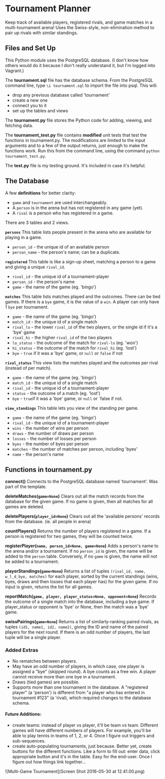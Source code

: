 # Tournament Planner

Keep track of available players, registered rivals, and game matches in a multi-tournament arena!  Uses the Swiss-style, non-elimination method to pair up rivals with similar standings.

## Files and Set Up

This Python module uses the PostgreSQL database. (I don't know how others would do it because I don't really understand it, but I'm logged into Vagrant.)

The **tournament.sql** file has the database schema. From the PostgreSQL command line, type `\i tournament.sql` to import the file into psql.
This will:
- drop any previous database called 'tournament'
- create a new one
- connect you to it
- set up the tables and views

The **tournament.py** file stores the Python code for adding, viewing, and fetching data.

The **tournament_test.py** file contains **modified** unit tests that test the functions in tournament.py. The modifications are limited to the input arguments and to a few of the output returns, just enough to make the functions work. 
Run this from the command line, using the command `python tournament_test.py`.

The **test.py** file is my testing ground. It's included in case it's helpful.


## The Database

A few **definitions** for better clarity:
- `game` and `tournament` are used interchangeably.
- A `person` is in the arena but has not registered in any game (yet).
- A `rival` is a person who has registered in a game.


There are 3 tables and 2 views.

**`persons`**
This table lists people present in the arena who are available for playing in a game.
  - `person_id` - the unique id of an available person
  - `person_name` - the person's name; can be a duplicate.

**`registered`**
This table is like a sign-up sheet, matching a person to a game and giving a unique `rival_id`.
  - `rival_id` - the unique id of a tournament-player
  - `person_id` - the person's name
  - `game` - the name of the game (eg. 'bingo')

**`matches`**
This table lists matches played and the outcomes. There can be tied games.
If there is a `bye` game, it is the value of a `win`. A player can only have 1 `bye` per tournament.
  - `game` - the name of the game (eg. 'bingo')
  - `match_id` - the unique id of a single match
  - `rival_lo` - the lower `rival_id` of the two players, or the single id if it's a 'bye' game
  - `rival_hi` - the higher `rival_id` of the two players
  - `lo_status` - the outcome of the match for `rival-lo` (eg. 'won')
  - `hi_status` - the outcome of the match for `rival_hi` (eg. 'lost')
  - `bye` - `true` if it was a 'bye' game, or `null` or `false` if not


**`rival_status`**
This view lists the matches played and the outcomes per rival (instead of per match).
  - `game` - the name of the game (eg. 'bingo')
  - `match_id` - the unique id of a single match
  - `rival_id` - the unique id of a tournament-player
  - `status` - the outcome of a match (eg. 'lost')
  - `bye` - `true`if it was a 'bye' game, or `null` or `false if not.

**`view_standings`**
This table lets you view of the standing per game.
  - `game` - the name of the game (eg. 'bingo')
  - `rival_id` - the unique id of a tournament-player
  - `wins` - the number of wins per person
  - `draws` - the number of draws per person
  - `losses` - the number of losses per person
  - `byes` - the number of byes per person
  - `matches` - the number of matches per person, including 'byes'
  - `name` - the person's name


## Functions in tournament.py

**connect()**
Connects to the PostgreSQL database named 'tournament'. Was part of the template.


**deleteMatches(`game=None`)**
Clears out all the match records from the database for the given game. If no game is given, then all matches for all games are deleted.


**deletePlayers(`player_id=None`)**
Clears out all the 'available persons' records from the database. (ie. all people in arena)


**countPlayers()**
Returns the number of players registered in a game. If a person is registered for two games, they will be counted twice.


**registerPlayer(`name, person_id=None, game=None`)**
Adds a person's name to the arena and/or a tournament. If no `person_id` is given, the name will be added to the `person` table. Conversely, if no `game` is given, the name will not be added to a tournament.


**playerStandings(`game=None`)**
Returns a list of tuples `(rival_id, name, w_l_d_bye, matches)` for each player, sorted by the current standings (wins, byes, draws and then losses that each player has) for the given game. If no input is given, returns the list for all games.


**reportMatch(`game, player, player_status=None, opponent=None`)**
Records the outcome of a single match into the database, including a bye game. If player_status or opponent is 'bye' or None, then the match was a 'bye' game.


**swissPairings(`game=None`)**
Returns a list of similarly-ranking paired rivals, as tuples `(id1, name1, id2, name2)`, giving the ID and name of the paired players for the next round. If there is an odd number of players, the last tuple will be a single player.


### Added Extras

- No rematches between players.
- May have an odd number of players, in which case, one player is assigned a "bye" (skipped round). A bye counts as a free win. A player cannot receive more than one bye in a tournament.
- Draws (tied games) are possible.
- Supports more than one tournament in the database. A "registered player" (a 'person') is different from "a player who has entered in tournament #123" (a 'rival), which required changes to the database schema.

#### Future Additions:

- create teams: instead of player vs player, it'll be team vs team. Different games will have different numbers of players. For example, you'll be able to play tennis in teams of 1, 2, or 4. Once I figure out triggers and sub-sequences.
- create auto-populating tournaments, just because. Better yet, create buttons for the different functions. Like a form to fill out: enter data, click appropriate button and it's in the table. Easy for the end-user. Once I figure out how things link together...

![Multi-Game Tournament](Screen Shot 2016-05-30 at 12.41.00.png)